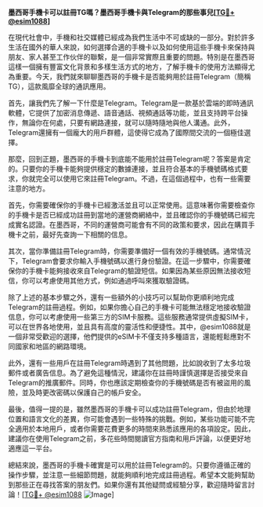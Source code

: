 **墨西哥手機卡可以註冊TG嗎？墨西哥手機卡與Telegram的那些事兒[[TG💪+ @esim1088](https://t.me/s/esim1088)]**

在現代社會中，手機和社交媒體已經成為我們生活中不可或缺的一部分。對於許多生活在國外的華人來說，如何選擇合適的手機卡以及如何使用這些手機卡來保持與朋友、家人甚至工作伙伴的聯繫，是一個非常實際且重要的問題。特別是在墨西哥這樣一個擁有豐富文化背景和多樣生活方式的地方，了解手機卡的使用方法顯得尤為重要。今天，我們就來聊聊墨西哥的手機卡是否能夠用於註冊Telegram（簡稱TG），這款風靡全球的通訊應用。

首先，讓我們先了解一下什麼是Telegram。Telegram是一款基於雲端的即時通訊軟體，它提供了加密消息傳遞、語音通話、視頻通話等功能，並且支持跨平台操作，無論你在何處，只要有網路連接，就可以隨時隨地與他人溝通。此外，Telegram還擁有一個龐大的用戶群體，這使得它成為了國際間交流的一個極佳選擇。

那麼，回到正題，墨西哥的手機卡到底能不能用於註冊Telegram呢？答案是肯定的。只要你的手機卡能夠提供穩定的數據連接，並且符合基本的手機號碼格式要求，你就完全可以使用它來註冊Telegram。不過，在這個過程中，也有一些需要注意的地方。

首先，你需要確保你的手機卡已經激活並且可以正常使用。這意味著你需要檢查你的手機卡是否已經成功註冊到當地的運營商網絡中，並且確認你的手機號碼已經完成實名認證。在墨西哥，不同的運營商可能會有不同的政策和要求，因此在購買手機卡之前，最好先查詢一下相關的信息。

其次，當你準備註冊Telegram時，你需要準備好一個有效的手機號碼。通常情況下，Telegram會要求你輸入手機號碼以進行身份驗證。在這一步驟中，你需要確保你的手機卡能夠接收來自Telegram的驗證短信。如果因為某些原因無法接收短信，你可以考慮使用其他方式，例如通過呼叫來獲取驗證碼。

除了上述的基本步驟之外，還有一些額外的小技巧可以幫助你更順利地完成Telegram的註冊過程。例如，如果你擔心自己的手機卡可能無法穩定地接收驗證信息，你可以考慮使用一些第三方的SIM卡服務。這些服務通常提供虛擬SIM卡，可以在世界各地使用，並且具有高度的靈活性和便捷性。其中，@esim1088就是一個非常受歡迎的選擇，他們提供的eSIM卡不僅支持多種語言，還能輕鬆應對不同國家和地區的網路環境。

此外，還有一些用戶在註冊Telegram時遇到了其他問題，比如說收到了太多垃圾郵件或者廣告信息。為了避免這種情況，建議你在註冊時謹慎選擇是否接受來自Telegram的推廣郵件。同時，你也應該定期檢查你的手機號碼是否有被盜用的風險，並及時更改密碼以保護自己的帳戶安全。

最後，值得一提的是，雖然墨西哥的手機卡可以成功註冊Telegram，但由於地理位置和語言文化的差異，你可能會遇到一些特殊的挑戰。例如，某些功能可能不完全適用於本地用戶，或者你需要花費更多的時間來熟悉該應用的各項設定。因此，建議你在使用Telegram之前，多花些時間閱讀官方指南和用戶評論，以便更好地適應這一平台。

總結來說，墨西哥的手機卡確實是可以用於註冊Telegram的。只要你遵循正確的操作步驟，並注意一些細節問題，就能夠順利地完成註冊過程。希望本文能夠幫助到那些正在尋找答案的朋友們。如果你還有其他疑問或經驗分享，歡迎隨時留言討論！[[TG💪+ @esim1088](https://t.me/s/esim1088) ![Image](https://i.postimg.cc/4NQfJmqS/Snipaste-2025-05-13-00-14-12.png)]